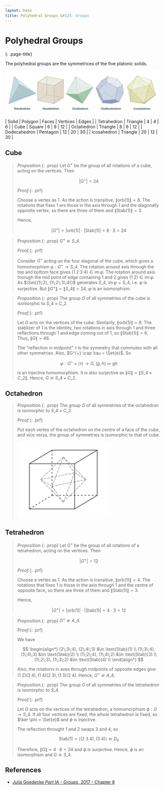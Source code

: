 ```yaml
---
layout: base
title: Polyhedral Groups &#124; Groups
---
```


# Polyhedral Groups
{: .page-title}

The polyhedral groups are the symmetrices of the five platonic solids.

![Platonic Solids](../images/groups-platonic-solids.png)

| Solid        | Polygon  | Faces | Vertices | Edges |
| Tetrahedron  | Triangle | 4     | 4        | 6     |
| Cube         | Square   | 6     | 8        | 12    |
| Octahedron   | Triangle | 8     | 6        | 12    |
| Dodecahedron | Pentagon | 12    | 20       | 30    |
| Icosahedron  | Triangle | 20    | 12       | 30    |

## Cube

> *Proposition.*{: .prop}
> Let $G^{+}$ be the group of all rotations of a cube, acting on the vertices. Then
>
> $$
  |G^{+}| = 24
  $$
>
> *Proof.*{: .prf}
>
> Choose a vertex as $1$. As the action is transitive, $\|\text{orb}(1)\| = 8$.
> The rotations that fixes $1$ are those in the axis through $1$ and the diagonally opposite vertex,
> so there are three of them and $\|\text{Stab}(1)\| = 3$.
>
> Hence,
>
> $$
  |G^{+}| = |\text{orb}(1)| \cdot |\text{Stab}(1)| = 8 \cdot 3 = 24
  $$

> *Proposition.*{: .prop}
> $G^{+} \cong S\_4$.
>
> *Proof.*{: .prf}
>
> Consider $G^{+}$ acting on the four diagonal of the cube, which gives a homomorphism $\varphi: G^{+} \to S\_4$.
> The rotation around axis through the top and bottom face gives $(1\;2\;3\;4) \in \text{im}\,\varphi$.
> The rotation around axis thorugh the mid point of edge containing $1$ and $2$ gives $(1\;2) \in \text{im}\,\varphi$.
> As $\Set{(1\;2), (1\;2\;3\;4)}$ generates $S\_4$, $\text{im}\,\varphi = S\_4$, i.e. $\varphi$ is surjective.
> But $\|G^{+}\| = \|S\_4\| = 24$, $\varphi$ is an isomorphism.

> *Proposition.*{: .prop}
> The group $G$ of all symmetries of the cube is isomorphic to $S\_4 \times C\_2$.
>
> *Proof.*{: .prf}
>
> Let $G$ acts on the vertices of the cube. Similarily, $\|\text{orb}(1)\| = 8$.
> The stablizer of $1$ is the identity, two rotations in axis through $1$ and three reflections through $1$ and edge coming out of $1$,
> so $\|\text{Stab}(1)\| = 6$. Thus, $\|G\| = 48$.
>
> The "reflection in midpoint" $\tau$ is the symmetry that commutes with all other symmetries.
> Also, $G^{+} \cap \tau = \Set{e}$. So
>
> $$
  \varphi: G^{+} \times \langle \tau \rangle \to G, (g, h) \mapsto gh
  $$
>
> is an injective homomorphism.
> It is also surjective as $\|G\| = \|S\_4 \times C\_2\|$.
> Hence, $G \cong S\_4 \times C\_2$.

## Octahedron

> *Proposition.*{: .prop}
> The group $G$ of all symmetries of the octahedron is isomorphic to $S\_4 \times C\_2$.
>
> *Proof.*{: .prf}
>
> Put each vertex of the octahedron on the centre of a face of the cube, and vice versa,
> the group of symmetries is isomorphic to that of cube.
>
> ![Cube & Octahedron](../images/groups-cube-octahedron.png)

## Tetrahedron

> *Proposition.*{: .prop}
> Let $G^{+}$ be the group of all rotations of a tetrahedron, acting on the vertices. Then
>
> $$
  |G^{+}| = 12
  $$
>
> *Proof.*{: .prf}
>
> Choose a vertex as $1$. As the action is transitive, $\|\text{orb}(1)\| = 4$.
> The rotations that fixes $1$ is those in the axis through $1$ and the centre of opposite face,
> so there are three of them and $\|\text{Stab}(1)\| = 3$.
>
> Hence,
>
> $$
  |G^{+}| = |\text{orb}(1)| \cdot |\text{Stab}(1)| = 4 \cdot 3 = 12
  $$

> *Proposition.*{: .prop}
> $G^{+} \cong A\_4$.
>
> *Proof.*{: .prf}
>
> We have
>
> $$
  \begin{align*}
  (2\;3\;4), (2\;4\;3) &\in \text{Stab}(1) \\
  (1\;3\;4), (1\;4\;3) &\in \text{Stab}(2) \\
  (1\;2\;4), (1\;4\;2) &\in \text{Stab}(3) \\
  (1\;2\;3), (1\;3\;2) &\in \text{Stab}(4) \\
  \end{align*}
  $$
>
> Also, the rotations in axes through midpoints of opposite edges give $(1\;2)(3\;4), (1\;4)(2\;3), (1\;3)(2\;4)$.
> Hence, $G^{+} \cong A\_4$.

> *Proposition.*{: .prop}
> The group $G$ of all symmetries of the tetrahedron is isomorphic to $S\_4$.
>
> *Proof.*{: .prf}
>
> Let $G$ acts on the vertices of the tetrahedron, a homomorphism $\phi: G \to S\_4$.
> If all four vertices are fixed, the whole tetrahedron is fixed, so $\ker \phi = \Set{e}$ and $\phi$ is injective.
>
> The reflection throught $1$ and $2$ swaps $3$ and $4$, so
>
> $$
  \text{Stab}(1) = \langle (2\;3\;4), (3\;4) \rangle \cong D_6
  $$
>
> Therefore, $\|G\| = 4 \cdot 6 = 24$ and $\phi$ is surjective.
> Hence, $\phi$ is an isomorphism and $G \cong S\_4$.

## References

* [Julia Goedecke _Part IA - Groups_, 2017 - Chapter 8](https://www.julia-goedecke.de/pdf/GroupsNotes.pdf)
